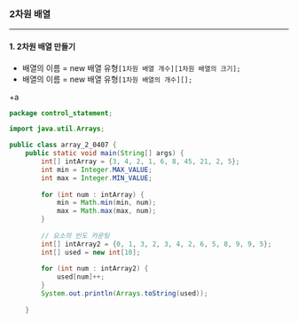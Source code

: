 ### 2차원 배열

--------------



#### 1. 2차원 배열 만들기

- 배열의 이름 = new 배열 유형`[1차원 배열 개수][1차원 배열의 크기];`
- 배열의 이름 = new 배열 유형`[1차원 배열의 개수][]; `



+a

```java
package control_statement;

import java.util.Arrays;

public class array_2_0407 {
	public static void main(String[] args) {
		int[] intArray = {3, 4, 2, 1, 6, 8, 45, 21, 2, 5};
		int min = Integer.MAX_VALUE;
		int max = Integer.MIN_VALUE;
		
		for (int num : intArray) {
			min = Math.min(min, num);
			max = Math.max(max, num);
		}
		
		// 요소의 빈도 카운팅
		int[] intArray2 = {0, 1, 3, 2, 3, 4, 2, 6, 5, 8, 9, 9, 5};
		int[] used = new int[10];
		
		for (int num : intArray2) {
			used[num]++;
		}
		System.out.println(Arrays.toString(used));
		
	}
```

